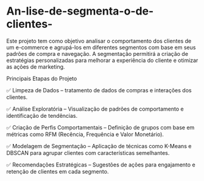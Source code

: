 # An-lise-de-segmenta-o-de-clientes-
Este projeto tem como objetivo analisar o comportamento dos clientes de um e-commerce e agrupá-los em diferentes segmentos com base em seus padrões de compra e navegação. A segmentação permitirá a criação de estratégias personalizadas para melhorar a experiência do cliente e otimizar as ações de marketing.
 
  
  Principais Etapas do Projeto

✅ Limpeza de Dados – tratamento de dados de compras e interações dos clientes.

✅ Análise Exploratória – Visualização de padrões de comportamento e identificação de tendências.

✅ Criação de Perfis Comportamentais – Definição de grupos com base em métricas como RFM (Recência, Frequência e Valor Monetário).

✅ Modelagem de Segmentação – Aplicação de técnicas como K-Means e DBSCAN para agrupar clientes com características semelhantes.

✅ Recomendações Estratégicas – Sugestões de ações para engajamento e retenção de clientes em cada segmento.
